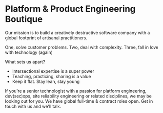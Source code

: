 # Platform & Product Engineering Boutique

Our mission is to build a creatively destructive software company with a global footprint of artisanal practitioners.

One, solve customer problems.
Two, deal with complexity.
Three, fall in love with technology (again)

What sets us apart?

* Intersectional expertise is a super power
* Teaching, practicing, sharing is a value
* Keep it flat. Stay lean, stay young


If you're a senior technologist with a passion for platform engineering, dev(sec)ops, site reliability engineering or related disciplines, we may be looking out for you. We have global full-time & contract roles open. Get in touch with us and we'll talk.

